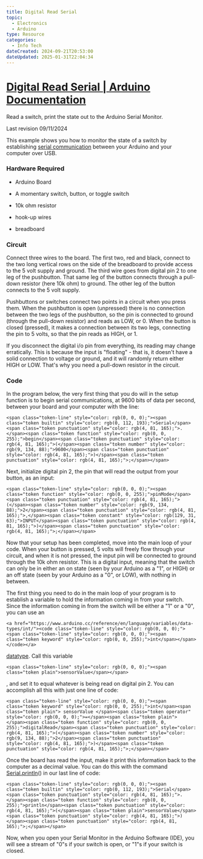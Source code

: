 ```yaml
---
title: Digital Read Serial
topic:
  - Electronics
  - Arduino
type: Resource
categories:
  - Info Tech
dateCreated: 2024-09-21T20:53:00
dateUpdated: 2025-01-31T22:04:34
---
```

# [Digital Read Serial | Arduino Documentation](https://docs.arduino.cc/built-in-examples/basics/DigitalReadSerial/)

Read a switch, print the state out to the Arduino Serial Monitor.

Last revision 09/11/2024

This example shows you how to monitor the state of a switch by establishing [serial communication](https://www.arduino.cc/en/Reference/Serial) between your Arduino and your computer over USB.

### Hardware Required

-   Arduino Board
    
-   A momentary switch, button, or toggle switch
    
-   10k ohm resistor
    
-   hook-up wires
    
-   breadboard
    

### Circuit

Connect three wires to the board. The first two, red and black, connect to the two long vertical rows on the side of the breadboard to provide access to the 5 volt supply and ground. The third wire goes from digital pin 2 to one leg of the pushbutton. That same leg of the button connects through a pull-down resistor (here 10k ohm) to ground. The other leg of the button connects to the 5 volt supply.

Pushbuttons or switches connect two points in a circuit when you press them. When the pushbutton is open (unpressed) there is no connection between the two legs of the pushbutton, so the pin is connected to ground (through the pull-down resistor) and reads as LOW, or 0. When the button is closed (pressed), it makes a connection between its two legs, connecting the pin to 5 volts, so that the pin reads as HIGH, or 1.

If you disconnect the digital i/o pin from everything, its reading may change erratically. This is because the input is "floating" - that is, it doesn't have a solid connection to voltage or ground, and it will randomly return either HIGH or LOW. That's why you need a pull-down resistor in the circuit.



### Code

In the program below, the very first thing that you do will in the setup function is to begin serial communications, at 9600 bits of data per second, between your board and your computer with the line:

```
<span class="token-line" style="color: rgb(0, 0, 0);"><span class="token builtin" style="color: rgb(0, 112, 193);">Serial</span><span class="token punctuation" style="color: rgb(4, 81, 165);">.</span><span class="token function" style="color: rgb(0, 0, 255);">begin</span><span class="token punctuation" style="color: rgb(4, 81, 165);">(</span><span class="token number" style="color: rgb(9, 134, 88);">9600</span><span class="token punctuation" style="color: rgb(4, 81, 165);">)</span><span class="token punctuation" style="color: rgb(4, 81, 165);">;</span></span>
```

Next, initialize digital pin 2, the pin that will read the output from your button, as an input:

```
<span class="token-line" style="color: rgb(0, 0, 0);"><span class="token function" style="color: rgb(0, 0, 255);">pinMode</span><span class="token punctuation" style="color: rgb(4, 81, 165);">(</span><span class="token number" style="color: rgb(9, 134, 88);">2</span><span class="token punctuation" style="color: rgb(4, 81, 165);">,</span><span class="token constant" style="color: rgb(129, 31, 63);">INPUT</span><span class="token punctuation" style="color: rgb(4, 81, 165);">)</span><span class="token punctuation" style="color: rgb(4, 81, 165);">;</span></span>
```

Now that your setup has been completed, move into the main loop of your code. When your button is pressed, 5 volts will freely flow through your circuit, and when it is not pressed, the input pin will be connected to ground through the 10k ohm resistor. This is a digital input, meaning that the switch can only be in either an on state (seen by your Arduino as a "1", or HIGH) or an off state (seen by your Arduino as a "0", or LOW), with nothing in between.

The first thing you need to do in the main loop of your program is to establish a variable to hold the information coming in from your switch. Since the information coming in from the switch will be either a "1" or a "0", you can use an[](https://www.arduino.cc/reference/en/language/variables/data-types/int/)

```
<a href="https://www.arduino.cc/reference/en/language/variables/data-types/int/"><code class="token-line" style="color: rgb(0, 0, 0);"><span class="token-line" style="color: rgb(0, 0, 0);"><span class="token keyword" style="color: rgb(0, 0, 255);">int</span></span></code></a>
```

[datatype](https://www.arduino.cc/reference/en/language/variables/data-types/int/). Call this variable

```
<span class="token-line" style="color: rgb(0, 0, 0);"><span class="token plain">sensorValue</span></span>
```

, and set it to equal whatever is being read on digital pin 2. You can accomplish all this with just one line of code:

```
<span class="token-line" style="color: rgb(0, 0, 0);"><span class="token keyword" style="color: rgb(0, 0, 255);">int</span><span class="token plain"> sensorValue </span><span class="token operator" style="color: rgb(0, 0, 0);">=</span><span class="token plain"> </span><span class="token function" style="color: rgb(0, 0, 255);">digitalRead</span><span class="token punctuation" style="color: rgb(4, 81, 165);">(</span><span class="token number" style="color: rgb(9, 134, 88);">2</span><span class="token punctuation" style="color: rgb(4, 81, 165);">)</span><span class="token punctuation" style="color: rgb(4, 81, 165);">;</span></span>
```

Once the board has read the input, make it print this information back to the computer as a decimal value. You can do this with the command [Serial.println](https://www.arduino.cc/en/Serial/Println)() in our last line of code:

```
<span class="token-line" style="color: rgb(0, 0, 0);"><span class="token builtin" style="color: rgb(0, 112, 193);">Serial</span><span class="token punctuation" style="color: rgb(4, 81, 165);">.</span><span class="token function" style="color: rgb(0, 0, 255);">println</span><span class="token punctuation" style="color: rgb(4, 81, 165);">(</span><span class="token plain">sensorValue</span><span class="token punctuation" style="color: rgb(4, 81, 165);">)</span><span class="token punctuation" style="color: rgb(4, 81, 165);">;</span></span>
```

Now, when you open your Serial Monitor in the Arduino Software (IDE), you will see a stream of "0"s if your switch is open, or "1"s if your switch is closed.